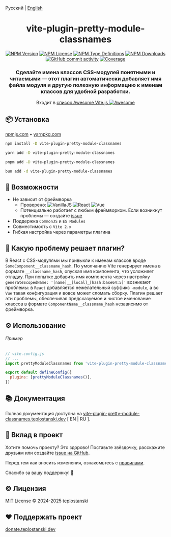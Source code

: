 Русский | [English](./README.md)

<div align='center'>
<h1>vite-plugin-pretty-module-classnames</h1>

[<img alt="NPM Version" src="https://img.shields.io/npm/v/vite-plugin-pretty-module-classnames?style=flat-square&color=07912E&labelColor=1f2033">](https://npmjs.com/package/vite-plugin-pretty-module-classnames)
[<img alt="NPM License" src="https://img.shields.io/npm/l/vite-plugin-pretty-module-classnames?style=flat-square&color=D3748F&labelColor=1f2033">](https://npmjs.com/package/vite-plugin-pretty-module-classnames)
[<img alt="NPM Type Definitions" src="https://img.shields.io/npm/types/vite-plugin-pretty-module-classnames?style=flat-square&labelColor=1f2033">](https://npmjs.com/package/vite-plugin-pretty-module-classnames)
[<img alt="NPM Downloads" src="https://img.shields.io/npm/dw/vite-plugin-pretty-module-classnames?style=flat-square&color=7F78D1&labelColor=1f2033">](https://npmjs.com/package/vite-plugin-pretty-module-classnames)
[<img alt="GitHub commit activity" src="https://img.shields.io/github/commit-activity/m/teplostanski/vite-plugin-pretty-module-classnames?style=flat-square&labelColor=1f2033">](https://github.com/teplostanski/vite-plugin-pretty-module-classnames)
[<img alt="Coverage" src="https://codecov.io/gh/teplostanski/vite-plugin-pretty-module-classnames/graph/badge.svg?token=CQY9WXG41L">](https://codecov.io/gh/teplostanski/vite-plugin-pretty-module-classnames)

</a>

<h3>Сделайте имена классов CSS-модулей понятными и читаемыми — этот плагин автоматически добавляет имя файла модуля и другую полезную информацию к именам классов для удобной разработки.</h3>

<p>
Входит в <a href='https://github.com/vitejs/awesome-vite'>список Awesome Vite.js <img src='https://cdn.rawgit.com/sindresorhus/awesome/d7305f38d29fed78fa85652e3a63e154dd8e8829/media/badge.svg' alt='Awesome'></a>
</p>
</div>

## 📦 Установка

[npmjs.com](https://npmjs.com/package/vite-plugin-pretty-module-classnames) • [yarnpkg.com](https://yarnpkg.com/package?q=vite-plugin-pretty-module-classnames&name=vite-plugin-pretty-module-classnames)

```bash
npm install -D vite-plugin-pretty-module-classnames

yarn add -D vite-plugin-pretty-module-classnames

pnpm add -D vite-plugin-pretty-module-classnames

bun add -d vite-plugin-pretty-module-classnames
```

## 🦾 Возможности

- Не зависит от фреймворка
  - Проверено: ![VanillaJS](https://img.shields.io/badge/Vanilla_JS/TS-%231f2033.svg?style=for-the-badge&logo=javascript&logoColor=%23F7DF1E) ![React](https://img.shields.io/badge/react-%231f2033.svg?style=for-the-badge&logo=react&logoColor=%2361DAFB) ![Vue](https://img.shields.io/badge/vue-%231f2033.svg?style=for-the-badge&logo=vuedotjs&logoColor=%234FC08D)
  - Потенциально работает с любым фреймворком. Если возникнут проблемы — создайте [issue](https://github.com/teplostanski/vite-plugin-pretty-module-classnames/issues)
- Поддержка `CommonJS` и `ES Modules`
- Совместимость с `Vite 2.x`
- Гибкая настройка через параметры плагина

## 🤔 Какую проблему решает плагин?

В React с CSS-модулями мы привыкли к именам классов вроде `SomeComponent__classname_hash`. По умолчанию Vite генерирует имена в формате `__classname_hash`, опуская имя компонента, что усложняет отладку. При попытке добавить имя компонента через настройку `generateScopedName: '[name]__[local]_[hash:base64:5]'` возникают проблемы: в `React` добавляется нежелательный суффикс `-module`, а во `Vue` такая конфигурация и вовсе может сломать сборку. Плагин решает эти проблемы, обеспечивая предсказуемое и чистое именование классов в формате `ComponentName__classname_hash` независимо от фреймворка.

## ⚙️ Использование

###### Пример

```js
// vite.config.js
// ...
import prettyModuleClassnames from 'vite-plugin-pretty-module-classnames'

export default defineConfig({
  plugins: [prettyModuleClassnames()],
})
```

## 📚 Документация

Полная документация доступна на [vite-plugin-pretty-module-classnames.teplostanski.dev](vite-plugin-pretty-module-classnames.teplostanski.dev) [ EN | RU ].

## 🤝 Вклад в проект

Хотите помочь проекту? Это здорово! Поставьте звёздочку, расскажите друзьям или создайте [issue на GitHub](https://github.com/teplostanski/vite-plugin-pretty-module-classnames/issues).

Перед тем как вносить изменения, ознакомьтесь с [правилами](https://github.com/teplostanski/vite-plugin-pretty-module-classnames/blob/main/CONTRIBUTING.md).

Спасибо за вашу поддержку! 🙏

<h2> © Лицензия</h2>
<a href="https://github.com/teplostanski/vite-plugin-pretty-module-classnames/blob/main/LICENSE">MIT</a> License © 2024-2025 <a href="https://github.com/teplostanski">teplostanski</a>

<h2> ❤ Поддержать проект</h2>
<a href="https://donate.teplostanski.dev" target="_blank">donate.teplostanski.dev</a> 